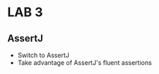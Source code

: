 <div class="pb"></div>

# LAB 3

## AssertJ

- Switch to AssertJ
- Take advantage of AssertJ's fluent assertions
